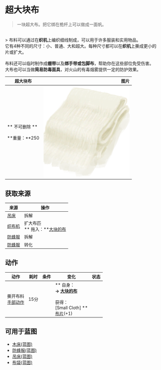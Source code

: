 # 超大块布  
> 一块超大布。把它绑在桅杆上可以做成一面帆。  
<br>  
> 布料可以通过在<b>织机</b>上编织细线制成，可以用于许多服装和实用物品。<br>它有4种不同的尺寸：小、普通、大和超大。每种尺寸都可以在<b>织机</b>上撕成更小的片或扩大。<br><br>布料还可以临时制作成<b>绷带</b>以及<b>绑手带或包脚布</b>，帮助你在这些部位免受伤害。<br>大布也可以当做<b>简易防毒面具</b>，对火山的有毒烟雾提供一定的防护效果。<br>  
  
  超大块布  |   图片   
 ----  |  ----:   
 ** 不可删除 **<br><br>**重量：**250  |  <img decoding="async" src="Sprite/ClothVeryLarge.png" href="a.md" style="max-width:300px;max-height:300px;">   
  
## 获取来源  
来源  |  操作  
----  |  ----  
[吊床](Hammock.md)  |  拆解  
[织布机](Loom.md)  |  扩大布匹<br>** 拖入：**[大块的布](ClothLarge.md)  
[防蜂服](BeeSuit.md)  |  拆解  
[防蜂服](BeeSuit.md)  |  转化  
## 动作  
动作  |  耗时  |  条件  |  变化  |  状态  
----  |  ----  |  ----  |  ----  |  ----  
撕开布料<br>[手部动作](HandAction.md)  |  15分  |    |  ** 自身：**<br>→ [大块的布](ClothLarge.md)<br><br>** 获得： **<br>** [Small Cloth] **<br>  [布片](ClothSmall.md)(+1)<br>  |    
## 可用于蓝图  
- [木床(蓝图)](Bp_BedWooden.md)  
- [防蜂服(蓝图)](Bp_BeeSuit.md)  
- [吊床(蓝图)](Bp_Hammock.md)  
- [布袋(蓝图)](Bp_Sack.md)  
  
  


<script>document.title="超大块布 - 卡牌生存百科 Card Survival Wiki";</script>